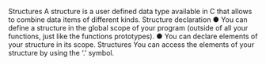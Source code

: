 Structures
A structure is a user defined data type available
in C that allows to combine data items of
different kinds.
Structure declaration
● You can define a structure in the global
scope of your program (outside of all your
functions, just like the functions
prototypes).
● You can declare elements of your structure
in its scope.
Structures
You can access the
elements of your
structure by using the ‘.’
symbol.
